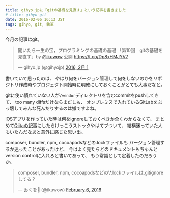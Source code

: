 ```yaml
---
title: gihyo.jpに「gitの基礎を見直す」という記事を書きました
# title: gihyo-git
date: 2016-02-06 16:13 JST
tags: gihyo, git, 執筆
---
```


今月の記事はgit。

<blockquote class="twitter-tweet" data-cards="hidden" data-lang="ja"><p lang="ja" dir="ltr">聞いたら一生の宝，プログラミングの基礎の基礎 「第10回　gitの基礎を見直す」by <a href="https://twitter.com/ikuwow">@ikuwow</a> 公開 <a href="https://t.co/Dp8xHMJYV7">https://t.co/Dp8xHMJYV7</a></p>&mdash; gihyo.jp (@gihyojp) <a href="https://twitter.com/gihyojp/status/694023622076203008">2016, 2月 1</a></blockquote>

書いていて思ったのは、
やはり何をバージョン管理して何をしないのかをリポジトリ作成時やプロジェクト開始時に明確にしておくことがとても大事だなと。

gitに使い慣れていない人が`/vendor`ディレクトリを含むcommitをpushしてきて、
too many diffsだけならまだしも、
オンプレミスで入れているGitLabをぶっ壊してみんな死んだりするのは嫌ですよね。

iOSアプリを作っていた時は何をignoreしておくべきか全くわからなくて、
まとめて[Qiitaの記事](http://qiita.com/ikuwow/items/4fae81a099bf82f44749)にしたらけっこうストックやはてブついて、
結構迷っていた人もいたんだなあと意外に感じた思い出。

composer, bundler, npm, cocoapodsなどの.lockファイルも
バージョン管理するか迷ったことがあったけど、
今はよく見たらどのドキュメントもちゃんとversion controlに入れろと書いてあって、
もう常識として定着したのだろうか。

<blockquote class="twitter-tweet" data-lang="en"><p lang="ja" dir="ltr">composer, bundler, npm, cocoapodsなどの\*.lockファイルは.gitignoreしてる？</p>
&mdash; ゐくを (@ikuwow) <a href="https://twitter.com/ikuwow/status/695871999327928320">February 6, 2016</a></blockquote>

<script async src="//platform.twitter.com/widgets.js" charset="utf-8"></script>
